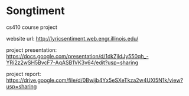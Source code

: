 # Songtiment
cs410 course project 

website url: http://lyricsentiment.web.engr.illinois.edu/

project presentation: https://docs.google.com/presentation/d/1dkZjldJy550qh_-YRi2z2wSH5BvcF7-AqASB1VK3v64/edit?usp=sharing

project report: https://drive.google.com/file/d/0Bwijb4Yx5eSXeTkza2w4UXl5N1k/view?usp=sharing
